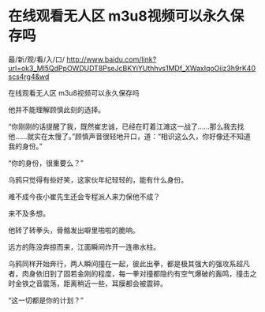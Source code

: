 # 在线观看无人区 m3u8视频可以永久保存吗

最/新/观/看/入/口/ http://www.baidu.com/link?url=ok3_Ml5QdPpOWDUDT8PseJcBKYiYUthhvs1MDf_XWaxIqoOiiz3h9rK40scs4rg4&wd

在线观看无人区 m3u8视频可以永久保存吗

他并不能理解顾慎此刻的选择。

“你刚刚的话提醒了我，既然崔忠诚，已经在盯着江滩这一战了……那么我去找他……就实在太慢了。”顾慎声音很轻地开口，道：“相识这么久，你好像还不知道我的身份。”

“你的身份，很重要么？”

乌鸦只觉得有些好笑，这家伙年纪轻轻的，能有什么身份。

难不成今夜小崔先生还会专程派人来力保他不成？

来不及多想。

他转了转拳头，骨骼发出噼里啪啦的脆响。

远方的陈没奔掠而来，江面瞬间炸开一连串水柱。

乌鸦同样开始奔行，两人瞬间撞在一起，彼此出拳，都是极其强大的强攻系超凡者，肉身依旧到了固若金刚的程度，每一拳对撞都隐约有空气爆破的轰鸣，撞击之时金铁之音震荡，距离稍近一些，耳膜都会被震碎。

“这一切都是你的计划？”
